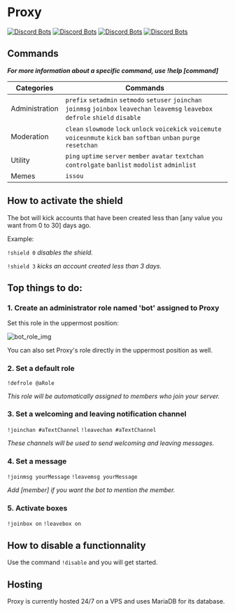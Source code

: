# **Proxy**

[![Discord Bots](https://top.gg/api/widget/status/592680274962415635.svg)](https://top.gg/bot/592680274962415635)
[![Discord Bots](https://top.gg/api/widget/servers/592680274962415635.svg)](https://top.gg/bot/592680274962415635)
[![Discord Bots](https://top.gg/api/widget/lib/592680274962415635.svg)](https://top.gg/bot/592680274962415635)
[![Discord Bots](https://top.gg/api/widget/owner/592680274962415635.svg)](https://top.gg/bot/592680274962415635)

## **Commands**

***For more information about a specific command, use !help [command]***

|Categories|Commands|
|-|-|
|Administration|`prefix` `setadmin` `setmodo` `setuser` `joinchan` `joinmsg` `joinbox` `leavechan` `leavemsg` `leavebox` `defrole` `shield` `disable`|
|Moderation|`clean` `slowmode` `lock` `unlock` `voicekick` `voicemute` `voiceunmute` `kick` `ban` `softban` `unban` `purge` `resetchan`|
|Utility|`ping` `uptime` `server` `member` `avatar` `textchan` `controlgate` `banlist` `modolist` `adminlist`|
|Memes|`issou`|

## **How to activate the shield**

The bot will kick accounts that have been created less than [any value you want from 0 to 30] days ago.

Example:

`!shield 0` *disables the shield.*

`!shield 3` *kicks an account created less than 3 days.*

## **Top things to do:**

### **1. Create an administrator role named 'bot' assigned to Proxy**

Set this role in the uppermost position:

![bot_role_img](https://raw.githubusercontent.com/Unknown-Ph4ntom/Proxy/master/attachments/bot_role.png)

You can also set Proxy's role directly in the uppermost position as well.

### **2. Set a default role**

`!defrole @aRole`

*This role will be automatically assigned to members who join your server.*

### **3. Set a welcoming and leaving notification channel**

`!joinchan #aTextChannel` `!leavechan #aTextChannel`

*These channels will be used to send welcoming and leaving messages.*

### **4. Set a message**

`!joinmsg yourMessage` `!leavemsg yourMessage`

*Add [member] if you want the bot to mention the member.*

### **5. Activate boxes**

`!joinbox on` `!leavebox on`

## **How to disable a functionnality**

Use the command `!disable` and you will get started.

## **Hosting**

Proxy is currently hosted 24/7 on a VPS and uses MariaDB for its database.